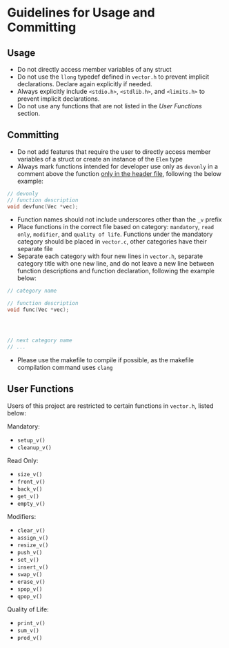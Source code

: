 Guidelines for Usage and Committing
==================================

## Usage
* Do not directly access member variables of any struct
* Do not use the ```llong``` typedef defined in ```vector.h``` to prevent implicit declarations. Declare again explicitly if needed.
* Always explicitly include ```<stdio.h>```, ```<stdlib.h>```, and ```<limits.h>``` to prevent implicit declarations.
* Do not use any functions that are not listed in the <i>User Functions</i> section.

## Committing
* Do not add features that require the user to directly access member variables of a struct or create an instance of the ```Elem``` type
* Always mark functions intended for developer use only as ```devonly``` in a comment above the function <u>only in the header file</u>, following the below example:
```c
// devonly
// function description
void devfunc(Vec *vec);
```
* Function names should not include underscores other than the ```_v``` prefix
* Place functions in the correct file based on category: ```mandatory```, ```read only```, ```modifier```, and ```quality of life```. Functions under the mandatory category should be placed in ```vector.c```, other categories have their separate file
* Separate each category with four new lines in ```vector.h```, separate category title with one new line, and do not leave a new line between function descriptions and function declaration, following the example below:
```c
// category name

// function description
void func(Vec *vec);




// next category name
// ...
```
* Please use the makefile to compile if possible, as the makefile compilation command uses ```clang```

## User Functions
Users of this project are restricted to certain functions in ```vector.h```, listed below:

Mandatory:
* ```setup_v()```
* ```cleanup_v()```

Read Only:
* ```size_v()```
* ```front_v()```
* ```back_v()```
* ```get_v()```
* ```empty_v()```

Modifiers:
* ```clear_v()```
* ```assign_v()```
* ```resize_v()```
* ```push_v()```
* ```set_v()```
* ```insert_v()```
* ```swap_v()```
* ```erase_v()```
* ```spop_v()```
* ```qpop_v()```

Quality of Life:
* ```print_v()```
* ```sum_v()```
* ```prod_v()```
